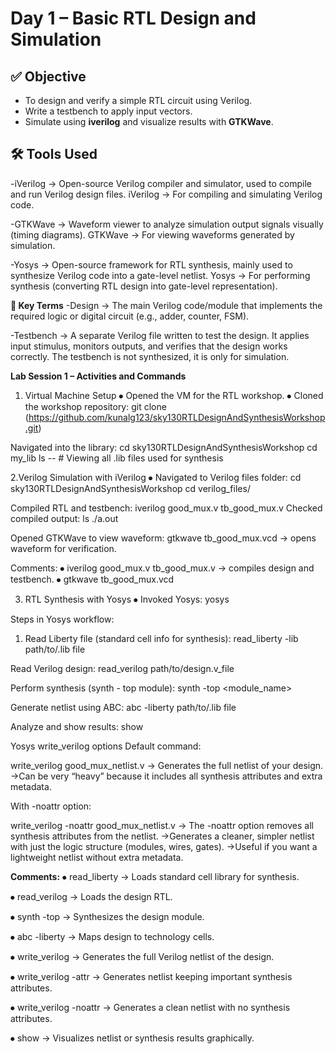 # Day 1 – Basic RTL Design and Simulation


## ✅ Objective
- To design and verify a simple RTL circuit using Verilog.
- Write a testbench to apply input vectors.
- Simulate using **iverilog** and visualize results with **GTKWave**.
  

## 🛠️ Tools Used
-iVerilog → Open-source Verilog compiler and simulator, used to compile and run Verilog design files.
iVerilog → For compiling and simulating Verilog code.


-GTKWave → Waveform viewer to analyze simulation output signals visually (timing diagrams).
GTKWave → For viewing waveforms generated by simulation.


-Yosys → Open-source framework for RTL synthesis, mainly used to synthesize Verilog code into a gate-level netlist.
Yosys → For performing synthesis (converting RTL design into gate-level representation).


**📘 Key Terms**
-Design → The main Verilog code/module that implements the required logic or digital circuit (e.g., adder, counter, FSM).

-Testbench → A separate Verilog file written to test the design. It applies input stimulus, monitors outputs, and verifies that the design works correctly. The testbench is not synthesized, it is only for simulation.


**Lab Session 1 – Activities and Commands**
1. Virtual Machine Setup
⦁	Opened the VM for the RTL workshop.
⦁	Cloned the workshop repository:
git clone (https://github.com/kunalg123/sky130RTLDesignAndSynthesisWorkshop.git)

Navigated into the library:
cd sky130RTLDesignAndSynthesisWorkshop
cd my_lib
ls -- # Viewing all .lib files used for synthesis 

2.Verilog Simulation with iVerilog
⦁	Navigated to Verilog files folder:
cd sky130RTLDesignAndSynthesisWorkshop
cd verilog_files/

Compiled RTL and testbench:
iverilog good_mux.v tb_good_mux.v 
Checked compiled output:
ls 
./a.out 


Opened GTKWave to view waveform:
gtkwave tb_good_mux.vcd → opens waveform for verification.


Comments:
⦁	iverilog good_mux.v tb_good_mux.v → compiles design and testbench.
⦁	gtkwave tb_good_mux.vcd 


3. RTL Synthesis with Yosys
⦁	Invoked Yosys:
yosys


Steps in Yosys workflow:
1.	Read Liberty file (standard cell info for synthesis):
read_liberty -lib path/to/.lib file

Read Verilog design:
read_verilog path/to/design.v_file

Perform synthesis (synth - top module):
synth -top <module_name> 

Generate netlist using ABC:
abc -liberty path/to/.lib file

Analyze and show results:
show 

Yosys write_verilog options
Default command:

write_verilog good_mux_netlist.v → Generates the full netlist of your design.
→Can be very “heavy” because it includes all synthesis attributes and extra metadata.

With -noattr option:

write_verilog -noattr good_mux_netlist.v  → The -noattr option removes all synthesis attributes from the netlist.
 →Generates a cleaner, simpler netlist with just the logic structure (modules, wires, gates).
 →Useful if you want a lightweight netlist without extra metadata.

 
**Comments:**
⦁	read_liberty → Loads standard cell library for synthesis.

⦁	read_verilog → Loads the design RTL.

⦁	synth -top → Synthesizes the design module.

⦁	abc -liberty → Maps design to technology cells.

⦁	write_verilog → Generates the full Verilog netlist of the design.

⦁	write_verilog -attr → Generates netlist keeping important synthesis attributes.

⦁	write_verilog -noattr → Generates a clean netlist with no synthesis attributes.

⦁	show → Visualizes netlist or synthesis results graphically.
